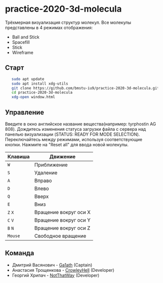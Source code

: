 # practice-2020-3d-molecula

Трёхмерная визуализация структур молекул.
Все молекулы представлены в 4 режимах отображения: 
- Ball and Stick
- Spacefill
- Stick
- Wireframe

## Старт ##

```sh
   sudo apt update
   sudo apt install xdg-utils
   git clone https://github.com/bmstu-iu9/practice-2020-3d-molecula.git
   cd practice-2020-3d-molecula
   xdg-open window.html
```
## Управление ##

Введите в окно английское название вещества(например: tyrphostin AG 808).
Дождитесь изменения статуса загрузки файла с сервера над панелью визуализации (STATUS: READY FOR MODE SELECTION).
Переключайтесь между режимами, используя соответствующие кнопки.
Нажмите на "Reset all" для ввода новой молекулы.

| Клавиша |      Движение         |
| ------- | --------------------- |
|   `W`   |      Приближение      |
|   `S`   |        Удаление       |
|   `A`   |         Вправо        |
|   `D`   |         Влево         |
|   `Q`   |         Вверх         |
|   `E`   |         Вниз          |
| `Z` `X` | Вращение вокруг оси X |
| `C` `V` | Вращение вокруг оси Y |
| `B` `N` | Вращение вокруг оси Z |
| `Mouse` | Свободное вращение    |


## Команда ##

- Дмитрий Васянович - [Ga1ath](https://github.com/Ga1ath/) (Captain)
- Анастасия Трощенкова - [CrowleyHell](https://github.com/CrowleyHell) (Developer)
- Георгий Хрипач - [NotThatWay](https://github.com/NotThatWay) (Developer)
